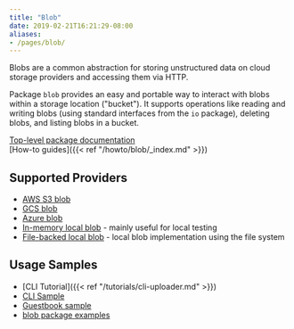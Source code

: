 ```yaml
---
title: "Blob"
date: 2019-02-21T16:21:29-08:00
aliases:
- /pages/blob/
---
```


Blobs are a common abstraction for storing unstructured data on cloud storage
providers and accessing them via HTTP.

Package `blob` provides an easy and portable way to interact with blobs within a
storage location ("bucket"). It supports operations like reading and writing
blobs (using standard interfaces from the `io` package), deleting blobs, and
listing blobs in a bucket.

<!--more-->

[Top-level package documentation](https://godoc.org/gocloud.dev/blob)<br>
[How-to guides]({{< ref "/howto/blob/_index.md" >}})

## Supported Providers

* [AWS S3 blob](https://godoc.org/gocloud.dev/blob/s3blob)
* [GCS blob](https://godoc.org/gocloud.dev/blob/gcsblob)
* [Azure blob](https://godoc.org/gocloud.dev/blob/azureblob)
* [In-memory local blob](https://godoc.org/gocloud.dev/blob/memblob) - mainly
  useful for local testing
* [File-backed local blob](https://godoc.org/gocloud.dev/blob/fileblob) - local
  blob implementation using the file system

## Usage Samples

* [CLI Tutorial]({{< ref "/tutorials/cli-uploader.md" >}})
* [CLI Sample](https://github.com/google/go-cloud/tree/master/samples/gocdk-blob)
* [Guestbook
  sample](https://github.com/google/go-cloud/tree/master/samples/guestbook)
* [blob package examples](https://godoc.org/gocloud.dev/blob#pkg-examples)

